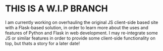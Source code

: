 # **THIS IS A W.I.P BRANCH**
I am currently working on overhauling the original JS client-side based site with a Flask-based solution, in order to learn more about the uses and features of Python and Flask in web development. I may re-integrate some JS or similar features in order to provide some client-side functionality on top, but thats a story for a later date!
